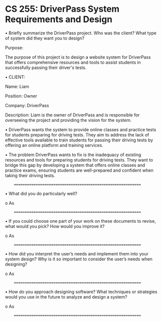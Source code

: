 # CS 255:  DriverPass System Requirements and Design

•	Briefly summarize the DriverPass project. Who was the client? What type of system did they want you to design?

Purpose:

The purpose of this project is to design a website system for DriverPass that offers comprehensive resources and tools to assist students in successfully passing their driver's tests.

•	CLIENT:

Name: Liam

Position: Owner

Company: DriverPass

Description: Liam is the owner of DriverPass and is responsible for overseeing the project and providing the vision for the system.

•	DriverPass wants the system to provide online classes and practice tests for students preparing for driving tests. They aim to address the lack of effective tools available to train students for passing their driving tests by offering an online platform and training services.

•	The problem DriverPass wants to fix is the inadequacy of existing resources and tools for preparing students for driving tests. They want to bridge this gap by developing a system that offers online classes and practice exams, ensuring students are well-prepared and confident when taking their driving tests.


        ==========================================================


•	What did you do particularly well?

o	As

        ==========================================================


•	If you could choose one part of your work on these documents to revise, what would you pick? How would you improve it?

o	As

        ==========================================================


•	How did you interpret the user’s needs and implement them into your system design? Why is it so important to consider the user’s needs when designing?

o	As

        ==========================================================


•	How do you approach designing software? What techniques or strategies would you use in the future to analyze and design a system?

o	As

        ==========================================================
